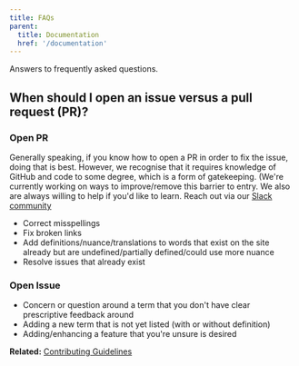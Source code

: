 ```yaml
---
title: FAQs
parent:
  title: Documentation
  href: '/documentation'
---
```


Answers to frequently asked questions.

## When should I open an issue versus a pull request (PR)?

### Open PR
Generally speaking, if you know how to open a PR in order to fix the issue, doing that is best. However, we recognise that it requires knowledge of GitHub and code to some degree, which is a form of gatekeeping. (We're currently working on ways to improve/remove this barrier to entry. We also are always willing to help if you'd like to learn. Reach out via our [Slack community](https://join.slack.com/t/selfdefined/shared_invite/zt-fczgm8b6-8ZZgHvLutNDXo~NjwaL7Iw)
- Correct misspellings
- Fix broken links
- Add definitions/nuance/translations to words that exist on the site already but are undefined/partially defined/could use more nuance
- Resolve issues that already exist

### Open Issue

- Concern or question around a term that you don't have clear prescriptive feedback around
- Adding a new term that is not yet listed (with or without definition)
- Adding/enhancing a feature that you're unsure is desired

**Related:** [Contributing Guidelines](//github.com/selfdefined/web-app/blob/prod/CONTRIBUTING.md)

